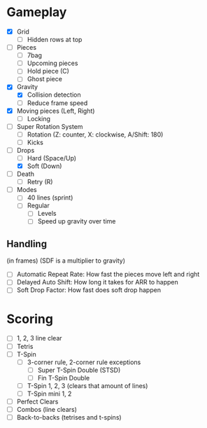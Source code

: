 # Gameplay
- [x] Grid
	- [ ] Hidden rows at top
- [ ] Pieces
	- [ ] 7bag
	- [ ] Upcoming pieces
	- [ ] Hold piece (C)
	- [ ] Ghost piece
- [x] Gravity
	- [x] Collision detection
	- [ ] Reduce frame speed
- [x] Moving pieces (Left, Right)
	- [ ] Locking
- [ ] Super Rotation System
	- [ ] Rotation (Z: counter, X: clockwise, A/Shift: 180)
	- [ ] Kicks
- [ ] Drops
	- [ ] Hard (Space/Up)
	- [x] Soft (Down)
- [ ] Death
	- [ ] Retry (R)
- [ ] Modes
	- [ ] 40 lines (sprint)
	- [ ] Regular
		- [ ] Levels
		- [ ] Speed up gravity over time

## Handling
(in frames) (SDF is a multiplier to gravity)
- [ ] Automatic Repeat Rate: How fast the pieces move left and right
- [ ] Delayed Auto Shift: How long it takes for ARR to happen
- [ ] Soft Drop Factor: How fast does soft drop happen

# Scoring
- [ ] 1, 2, 3 line clear
- [ ] Tetris
- [ ] T-Spin
	- [ ] 3-corner rule, 2-corner rule exceptions
		- [ ] Super T-Spin Double (STSD)
		- [ ] Fin T-Spin Double
	- [ ] T-Spin 1, 2, 3 (clears that amount of lines)
	- [ ] T-Spin mini 1, 2
- [ ] Perfect Clears
- [ ] Combos (line clears)
- [ ] Back-to-backs (tetrises and t-spins)